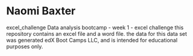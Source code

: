 # Naomi Baxter 
excel_challenge
Data analysis bootcamp - week 1 - excel challenge
this repository contains an excel file and a word file. 
the data for this data set was generated edX Boot Camps LLC, and is intended for educational purposes only. 
